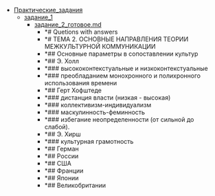 - <a href = "F:\Node_projects\Node_Way\NBase\_Md\_Index\_TGUniversitet\I_kurs\Теория_и_практика_межкультурной_коммуникации_pdf\ТЕМА 2. ОСНОВНЫЕ НАПРАВЛЕНИЯ ТЕОРИИ МЕЖКУЛЬТУРНОЙ КОММУНИКАЦИИ\_Контрольные мероприятия\Практические_задания\cat.Практические_задания\dir.Практические_задания.md">Практические_задания</a>
    - <a href = "F:\Node_projects\Node_Way\NBase\_Md\_Index\_TGUniversitet\I_kurs\Теория_и_практика_межкультурной_коммуникации_pdf\ТЕМА 2. ОСНОВНЫЕ НАПРАВЛЕНИЯ ТЕОРИИ МЕЖКУЛЬТУРНОЙ КОММУНИКАЦИИ\_Контрольные мероприятия\Практические_задания\задание_1\cat.задание_1\dir.задание_1.md">задание_1</a>
        - <a href = "F:\Node_projects\Node_Way\NBase\_Md\_Index\_TGUniversitet\I_kurs\Теория_и_практика_межкультурной_коммуникации_pdf\ТЕМА 2. ОСНОВНЫЕ НАПРАВЛЕНИЯ ТЕОРИИ МЕЖКУЛЬТУРНОЙ КОММУНИКАЦИИ\_Контрольные мероприятия\Практические_задания\задание_1\задание_2_готовое.md">задание_2_готовое.md</a>
            - *# Quetions with answers
            - *# ТЕМА 2. ОСНОВНЫЕ НАПРАВЛЕНИЯ ТЕОРИИ МЕЖКУЛЬТУРНОЙ КОММУНИКАЦИИ
            - *## Основные параметры в сопоставлении культур
            - *## Э. Холл
            - *### высококонтекстуальные и низкоконтекстуальные
            - *### преобладанием монохронного и полихронного использования времени
            - *## Герт Хофштеде
            - *### дистанция власти   (низкая - высокая)
            - *### коллективизм-индивидуализм
            - *### маскулинность-феминность
            - *### избегание неопределенности (от сильной до слабой).  
            - *## Э. Хирш
            - *### культурная грамотность 
            - *## Герман
            - *## России 
            - *## США
            - *## Франции
            - *## Японии
            - *## Великобритании
    
